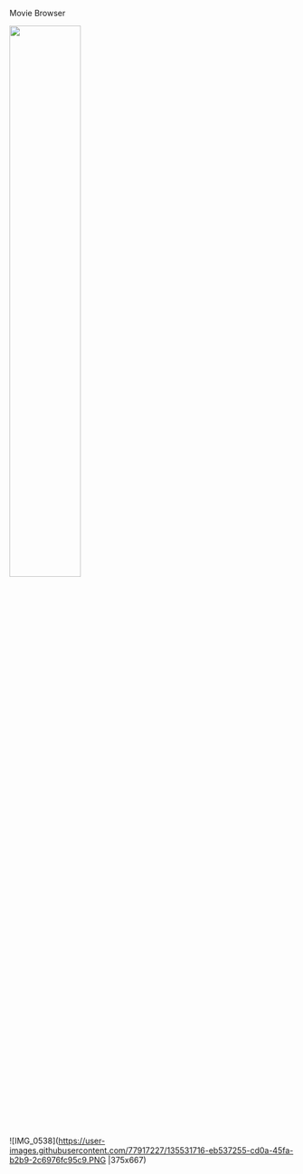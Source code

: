 Movie Browser

<img src="https://user-images.githubusercontent.com/77917227/135531704-bd586301-ee15-4a57-91b6-7412f1d2274d.PNG" width=50% height=50%>



![IMG_0538](https://user-images.githubusercontent.com/77917227/135531716-eb537255-cd0a-45fa-b2b9-2c6976fc95c9.PNG |375x667)

